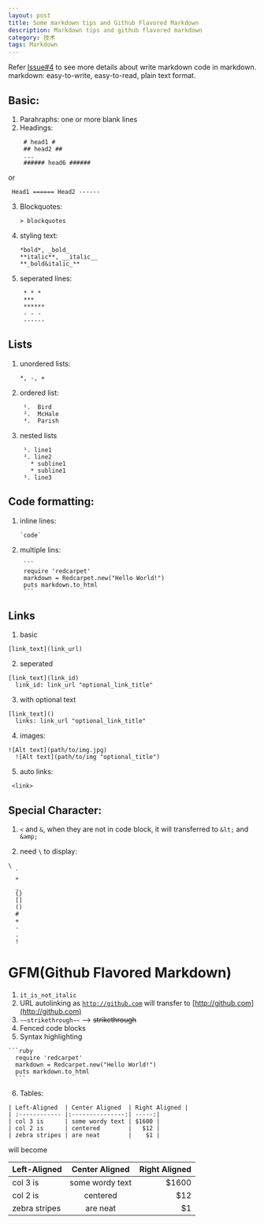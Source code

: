 ```yaml
---
layout: post
title: Some markdown tips and Github Flavored Markdown
description: Markdown tips and github flavored markdown
category: 技术
tags: Markdown
---
```


Refer [Issue#4](https://github.com/qiwihui/qiwihui.github.io/issues/4) to see more details about write markdown code in markdown.
markdown: easy-to-write, easy-to-read, plain text format.
<!--more-->

Basic:
------

1. Parahraphs: one or more blank lines
2. Headings:
    <pre><code> &#35; head1 &#35;
    &#35;&#35; head2 &#35;&#35;
    ...
    &#35;&#35;&#35;&#35;&#35;&#35; head6 &#35;&#35;&#35;&#35;&#35;&#35;</code></pre>
or
    <pre><code> Head1
    &#61;&#61;&#61;&#61;&#61;&#61;
    Head2
    &#45;&#45;&#45;&#45;&#45;&#45;</code></pre>

3. Blockquotes:
    <pre><code>> blockquotes</code></pre>

4. styling text:
   <pre><code>&#42;bold&#42;, &#95;bold&#95;
   &#42;&#42;italic&#42;&#42;, &#95;&#95;italic&#95;&#95;
   &#42;&#42;&#95;bold&italic&#95;&#42;&#42;</code></pre>

5. seperated lines: 
    <pre><code> &#42; &#42; &#42;
    &#42;&#42;&#42;
    &#42;&#42;&#42;&#42;&#42;&#42;
    &#45; &#45; &#45;
    &#45;&#45;&#45;&#45;&#45;&#45;</code></pre>

Lists
------

1. unordered lists: 
    <pre><code>*, -, +</code></pre>

2. ordered list: 
    <pre><code> &#185;.  Bird
    &#178;.  McHale
    &#179;.  Parish</code></pre>

3. nested lists
    <pre><code> &#185;. line1
    &#178;. line2
      &#42; subline1
      &#42; subline1
    &#179;. line3</code></pre>

Code formatting:
------

1. inline lines:
    <pre><code>&#96;code&#96;</code></pre>

2. multiple lins:
    <pre><code> &#96;&#96;&#96;
    require 'redcarpet'
    markdown = Redcarpet.new("Hello World!")
    puts markdown.to_html
    &#96;&#96;&#96;</code></pre>

Links
------

1. basic
  <pre><code>&#91;link_text&#93;&#40;link_url&#41;</code></pre>

2. seperated
  <pre><code>&#91;link_text&#93;&#40;link_id&#41;
  link_id: link_url "optional_link_title"</code></pre>

3. with optional text
  <pre><code>&#91;link_text&#93;&#40;&#41;
  links: link_url "optional_link_title"</code></pre>

4. images:
  <pre><code>&#33;&#91;Alt text&#93;&#40;path/to/img.jpg&#41;
  &#33;&#91;Alt text&#93;&#40;path/to/img "optional_title"&#41;</code></pre>

5. auto links:
  <pre><code> &#60;link&#62;</code></pre>

Special Character:
------

1. `<` and `&`, when they are not in code block, it will transferred to `&lt;` and `&amp;`

2. need `\` to display:
  <pre><code>\
  `
  *
  _
  {}
  []
  ()
  &#35;
  +
  &#45;
  .
  ! </code></pre>

GFM(Github Flavored Markdown)
======

1. `it_is_not_italic`
2. URL autolinking as <code>http://github.com</code> will transfer to [http://github.com](http://github.com)
3. `~~strikethrough~~` --> ~~strikethrough~~
4. Fenced code blocks
5. Syntax highlighting
  <pre><code>&#96;&#96;&#96;ruby
  require 'redcarpet'
  markdown = Redcarpet.new("Hello World!")
  puts markdown.to_html
  &#96;&#96;&#96; </code></pre>

6. Tables:
<pre><code>| Left-Aligned  | Center Aligned  | Right Aligned |
| :------------ |:---------------:| -----:|
| col 3 is      | some wordy text | $1600 |
| col 2 is      | centered        |   $12 |
| zebra stripes | are neat        |    $1 |
</code></pre>
will become

| Left-Aligned  | Center Aligned  | Right Aligned |
| :------------ |:---------------:| -----:|
| col 3 is      | some wordy text | $1600 |
| col 2 is      | centered        |   $12 |
| zebra stripes | are neat        |    $1 |
